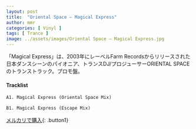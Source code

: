 ```yaml
---
layout: post
title:  "Oriental Space – Magical Express"
author: mmr
categories: [ Vinyl ]
tags: [ Trance ]
image: ../assets/images/Oriental Space – Magical Express.jpg
---
```


「Magical Express」は、2003年にレーベルFarm Recordsからリリースされた日本ダンスシーンのパイオニア、トランスDJ/プロジューサーORIENTAL SPACEのトランストラック。プロモ盤。

#### Tracklist
```md
A1. Magical Express (Oriental Space Mix)

B1. Magical Express (Escape Mix)
```

[メルカリで購入](https://jp.mercari.com/item/m62151238558){: .button1}

